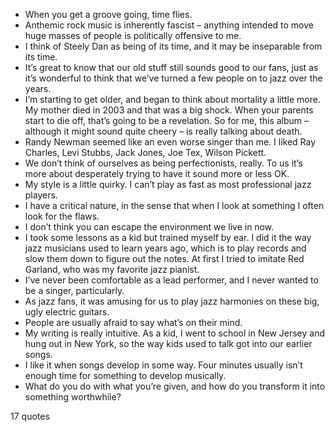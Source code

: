  - When you get a groove going, time flies.
 - Anthemic rock music is inherently fascist – anything intended to move huge masses of people is politically offensive to me.
 - I think of Steely Dan as being of its time, and it may be inseparable from its time.
 - It’s great to know that our old stuff still sounds good to our fans, just as it’s wonderful to think that we’ve turned a few people on to jazz over the years.
 - I’m starting to get older, and began to think about mortality a little more. My mother died in 2003 and that was a big shock. When your parents start to die off, that’s going to be a revelation. So for me, this album – although it might sound quite cheery – is really talking about death.
 - Randy Newman seemed like an even worse singer than me. I liked Ray Charles, Levi Stubbs, Jack Jones, Joe Tex, Wilson Pickett.
 - We don’t think of ourselves as being perfectionists, really. To us it’s more about desperately trying to have it sound more or less OK.
 - My style is a little quirky. I can’t play as fast as most professional jazz players.
 - I have a critical nature, in the sense that when I look at something I often look for the flaws.
 - I don’t think you can escape the environment we live in now.
 - I took some lessons as a kid but trained myself by ear. I did it the way jazz musicians used to learn years ago, which is to play records and slow them down to figure out the notes. At first I tried to imitate Red Garland, who was my favorite jazz pianist.
 - I’ve never been comfortable as a lead performer, and I never wanted to be a singer, particularly.
 - As jazz fans, it was amusing for us to play jazz harmonies on these big, ugly electric guitars.
 - People are usually afraid to say what’s on their mind.
 - My writing is really intuitive. As a kid, I went to school in New Jersey and hung out in New York, so the way kids used to talk got into our earlier songs.
 - I like it when songs develop in some way. Four minutes usually isn’t enough time for something to develop musically.
 - What do you do with what you’re given, and how do you transform it into something worthwhile?

17 quotes